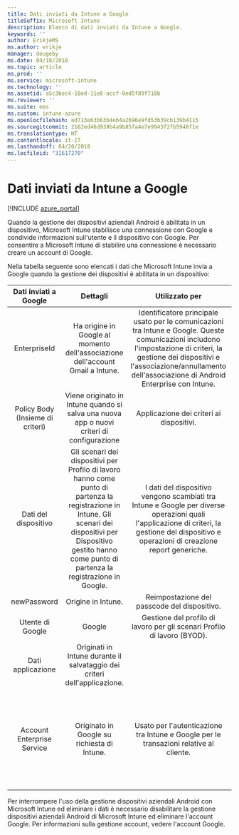 ```yaml
---
title: Dati inviati da Intune a Google
titleSuffix: Microsoft Intune
description: Elenco di dati inviati da Intune a Google.
keywords: ''
author: ErikjeMS
ms.author: erikje
manager: dougeby
ms.date: 04/18/2018
ms.topic: article
ms.prod: ''
ms.service: microsoft-intune
ms.technology: ''
ms.assetid: a5c3bec4-18ed-11e8-accf-0ed5f89f718b
ms.reviewer: ''
ms.suite: ems
ms.custom: intune-azure
ms.openlocfilehash: ed713e63b63b4eb4a2696e9fd53b39cb139b4115
ms.sourcegitcommit: 2162ed46d939b4a9b85fa4e7e9943f2fb5948f1e
ms.translationtype: HT
ms.contentlocale: it-IT
ms.lasthandoff: 04/20/2018
ms.locfileid: "31617270"
---
```

# <a name="data-intune-sends-to-google"></a>Dati inviati da Intune a Google

[!INCLUDE [azure_portal](./includes/azure_portal.md)]

Quando la gestione dei dispositivi aziendali Android è abilitata in un dispositivo, Microsoft Intune stabilisce una connessione con Google e condivide informazioni sull'utente e il dispositivo con Google. Per consentire a Microsoft Intune di stabilire una connessione è necessario creare un account di Google.

Nella tabella seguente sono elencati i dati che Microsoft Intune invia a Google quando la gestione dei dispositivi è abilitata in un dispositivo:


| Dati inviati a Google | Dettagli | Utilizzato per | Esempio |
|:---:|:---:|:---:|:---:|
| EnterpriseId | Ha origine in Google al momento dell'associazione dell'account Gmail a Intune. | Identificatore principale usato per le comunicazioni tra Intune e Google.  Queste comunicazioni includono l'impostazione di criteri, la gestione dei dispositivi e l'associazione/annullamento dell'associazione di Android Enterprise con Intune. | Identificatore univoco, formato di esempio: LC04eik8a6 |
| Policy Body (Insieme di criteri) | Viene originato in Intune quando si salva una nuova app o nuovi criteri di configurazione | Applicazione dei criteri ai dispositivi. | Raccolta di tutte le impostazioni configurate per un'applicazione o per i criteri di configurazione. Può contenere informazioni sui clienti, se visualizzate come parte dei criteri, ad esempio nomi di rete, nomi delle applicazioni e impostazioni specifiche dell'app. |
| Dati del dispositivo | Gli scenari dei dispositivi per Profilo di lavoro hanno come punto di partenza la registrazione in Intune. Gli scenari dei dispositivi per Dispositivo gestito hanno come punto di partenza la registrazione in Google. | I dati del dispositivo vengono scambiati tra Intune e Google per diverse operazioni quali l'applicazione di criteri, la gestione del dispositivo e operazioni di creazione report generiche. | **Identificatore univoco che rappresenta il nome di dispositivo.** Esempio: enterprises/LC04ebru7b/devices/3592d971168f9ae4<br>**Identificatore univoco che rappresenta il nome utente.** Esempio: Enterprises/LC04ebru7b/users/116838519924207449711<br>**Stato dispositivo.** Esempi: Attivo, Disabilitato, Provisioning in corso.<br>**Stati di conformità.** Esempi: impostazione non supportata, app richieste mancanti<br>**Informazioni software.** Esempi: versioni del software e livello delle patch.<br>**Network Info (Info rete).** Esempi: IMEI, MEID, WifiMacAddress<br>**Impostazioni del dispositivo.** Esempi: informazioni sui livelli di crittografia e se il dispositivo accetta le app sconosciute.<br> Vedere di seguito un esempio di messaggio JSON. |
| newPassword | Origine in Intune. | Reimpostazione del passcode del dispositivo. | Stringa che rappresenta la nuova password. |
| Utente di Google | Google | Gestione del profilo di lavoro per gli scenari Profilo di lavoro (BYOD). | Identificatore univoco che rappresenta l'account Gmail collegato. Esempio: 114223373813435875042 |
| Dati applicazione | Originati in Intune durante il salvataggio dei criteri dell'applicazione. |  | Stringa del nome dell'applicazione. Esempio: app:com.microsoft.windowsintune.companyportal |
| Account Enterprise Service | Originato in Google su richiesta di Intune. | Usato per l'autenticazione tra Intune e Google per le transazioni relative al cliente. | È costituito da varie parti:<br> **Id organizzazione**: documentato in precedenza.<br>**UPN**: nome dell'entità utente generato, usato nell'autenticazione per conto del cliente.<br>Esempio: w49d77900526190e26708c31c9e8a0@pfwp-commicrosoftonedfmdm2.google.com.iam.gserviceaccount.com<br>**Chiave**: BLOB con codifica Base64 usato nelle richieste di autenticazione e archiviato con crittografia nel servizio. Il BLOB ha il seguente aspetto:<br> Identificatore univoco che rappresenta la chiave dell'utente.<br>Esempio: a70d4d53eefbd781ce7ad6a6495c65eb15e74f1f |


Per interrompere l'uso della gestione dispositivi aziendali Android con Microsoft Intune ed eliminare i dati è necessario disabilitare la gestione dispositivi aziendali Android di Microsoft Intune ed eliminare l'account Google. Per informazioni sulla gestione account, vedere l'account Google.


